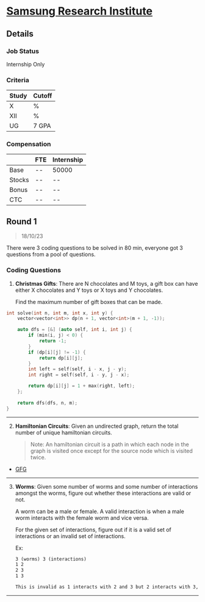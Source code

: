 # [Samsung Research Institute](https://research.samsung.com/)

## Details

### Job Status

Internship Only

### Criteria

| Study | Cutoff |
|-------|--------|
| X     | %      |
| XII   | %      |
| UG    | 7 GPA  |

[comment]: # (Any other details go under this. This is a comment)

### Compensation

|        | FTE | Internship |
|--------|-----|------------|
| Base   | --  | 50000      |
| Stocks | --  | --         |
| Bonus  | --  | --         |
| CTC    | --  | --         |

[comment]: # (Details about the rounds go under this comment.)

## Round 1

> 18/10/23

[comment]: # (Summary of the sections and experience below this comment.)

There were 3 coding questions to be solved in 80 min, everyone got 3 questions from a pool of questions.

### Coding Questions

1. **Christmas Gifts**: There are N chocolates and M toys, a gift box can have either X chocolates and Y toys or X toys and Y chocolates.

    Find the maximum number of gift boxes that can be made.

[comment]: # (Add any resources or links or code to this question under this comment.)

```cpp
int solve(int n, int m, int x, int y) {
    vector<vector<int>> dp(n + 1, vector<int>(m + 1, -1));

    auto dfs = [&] (auto self, int i, int j) {
        if (min(i, j) < 0) {
            return -1;
        }
        if (dp[i][j] != -1) {
            return dp[i][j];
        }
        int left = self(self, i - x, j - y);
        int right = self(self, i - y, j - x);

        return dp[i][j] = 1 + max(right, left);
    };
    
    return dfs(dfs, n, m);
}
```

---

2. **Hamiltonian Circuits**: Given an undirected graph, return the total number of unique hamiltonian circuits.

    > Note: An hamiltonian circuit is a path in which each node in the graph is visited once except for the source node which is visited twice.

[comment]: # (Add any resources or links or code to this question under this comment.)

- [GFG](https://www.geeksforgeeks.org/print-all-hamiltonian-cycles-in-an-undirected-graph/)

---

3. **Worms**: Given some number of worms and some number of interactions amongst the worms, figure out whether these interactions are valid or not.

    A worm can be a male or female. A valid interaction is when a male worm interacts with the female worm and vice versa.

    For the given set of interactions, figure out if it is a valid set of interactions or an invalid set of interactions.

    Ex:
    ```md
    3 (worms) 3 (interactions)
    1 2
    2 3
    1 3

    This is invalid as 1 interacts with 2 and 3 but 2 interacts with 3, there is no possible combination of genders where this is valid.
    ```

[comment]: # (Add any resources or links or code to this question under this comment.)

---

